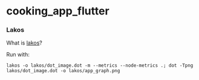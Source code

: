 # cooking_app_flutter

### Lakos

What is [lakos](https://pub.dev/packages/lakos)?

Run with:

``` lakos -o lakos/dot_image.dot -m --metrics --node-metrics .; dot -Tpng lakos/dot_image.dot -o lakos/app_graph.png ```